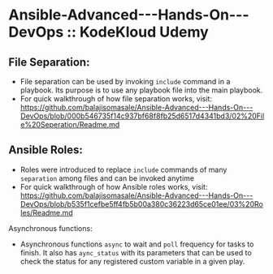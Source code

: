 # Ansible-Advanced---Hands-On---DevOps :: KodeKloud Udemy

## File Separation:
- File separation can be used by invoking `include` command in a playbook. Its purpose is to use any playbook file into the main playbook.
- For quick walkthrough of how file separation works, visit: https://github.com/balajisomasale/Ansible-Advanced---Hands-On---DevOps/blob/000b546735f14c937bf68f8fb25d6517d4341bd3/02%20File%20Seperation/Readme.md

## Ansible Roles:
- Roles were introduced to replace `include` commands of many `separation` among files and can be invoked anytime
- For quick walkthrough of how Ansible roles works, visit: https://github.com/balajisomasale/Ansible-Advanced---Hands-On---DevOps/blob/b535f1cefbe5ff4fb5b00a380c36223d65ce01ee/03%20Roles/Readme.md
  
Asynchronous functions:
- Asynchronous functions `async` to wait and `poll` frequency for tasks to finish. It also has `aync_status` with its parameters that can be used to check the status for any registered custom variable in a given play.













